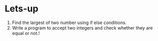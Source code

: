 # Lets-up
1) Find the largest of two number using if else conditions.<br>
2) Write a program to accept two integers and check whether they are equal or not.!

